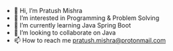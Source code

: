 - 👋 Hi, I’m Pratush Mishra
- 👀 I’m interested in Programming & Problem Solving
- 🌱 I’m currently learning Java Spring Boot
- 💞️ I’m looking to collaborate on Java
- 📫 How to reach me pratush.mishra@protonmail.com

<!---
pratushdevelopment/pratushdevelopment is a ✨ special ✨ repository because its `README.md` (this file) appears on your GitHub profile.
You can click the Preview link to take a look at your changes.
--->
